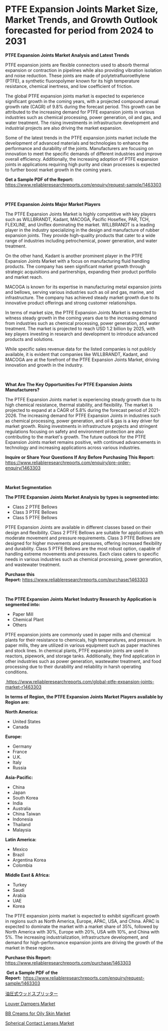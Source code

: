 <p><h1>PTFE Expansion Joints Market Size, Market Trends, and Growth Outlook forecasted for period from 2024 to 2031</h1></p><p><strong>PTFE Expansion Joints Market Analysis and Latest Trends</strong></p>
<p><p>PTFE expansion joints are flexible connectors used to absorb thermal expansion or contraction in pipelines while also providing vibration isolation and noise reduction. These joints are made of polytetrafluoroethylene (PTFE), a synthetic fluoropolymer known for its high temperature resistance, chemical inertness, and low coefficient of friction.</p><p>The global PTFE expansion joints market is expected to experience significant growth in the coming years, with a projected compound annual growth rate (CAGR) of 9.8% during the forecast period. This growth can be attributed to the increasing demand for PTFE expansion joints in various industries such as chemical processing, power generation, oil and gas, and water treatment. The rising investments in infrastructure development and industrial projects are also driving the market expansion.</p><p>Some of the latest trends in the PTFE expansion joints market include the development of advanced materials and technologies to enhance the performance and durability of the joints. Manufacturers are focusing on innovation to meet the specific demands of different industries and improve overall efficiency. Additionally, the increasing adoption of PTFE expansion joints in applications requiring high purity and clean processes is expected to further boost market growth in the coming years.</p></p>
<p><strong>Get a Sample PDF of the Report:&nbsp;</strong> <a href="https://www.reliableresearchreports.com/enquiry/request-sample/1463303">https://www.reliableresearchreports.com/enquiry/request-sample/1463303</a></p>
<p>&nbsp;</p>
<p><strong>PTFE Expansion Joints Major Market Players</strong></p>
<p><p>The PTFE Expansion Joints Market is highly competitive with key players such as WILLBRANDT, Kadant, MACOGA, Pacific Hoseflex, PAR, TCH, FLEXLINE, and Uniflex dominating the market. WILLBRANDT is a leading player in the industry specializing in the design and manufacture of rubber expansion joints. They provide high-quality products that cater to a wide range of industries including petrochemical, power generation, and water treatment.</p><p>On the other hand, Kadant is another prominent player in the PTFE Expansion Joints Market with a focus on manufacturing fluid handling products. The company has seen significant market growth through strategic acquisitions and partnerships, expanding their product portfolio and market reach.</p><p>MACOGA is known for its expertise in manufacturing metal expansion joints and bellows, serving various industries such as oil and gas, marine, and infrastructure. The company has achieved steady market growth due to its innovative product offerings and strong customer relationships.</p><p>In terms of market size, the PTFE Expansion Joints Market is expected to witness steady growth in the coming years due to the increasing demand from industries such as chemical processing, power generation, and water treatment. The market is projected to reach USD 1.2 billion by 2025, with key players investing in research and development to introduce advanced products and solutions.</p><p>While specific sales revenue data for the listed companies is not publicly available, it is evident that companies like WILLBRANDT, Kadant, and MACOGA are at the forefront of the PTFE Expansion Joints Market, driving innovation and growth in the industry.</p></p>
<p>&nbsp;</p>
<p><strong>What Are The Key Opportunities For PTFE Expansion Joints Manufacturers?</strong></p>
<p><p>The PTFE Expansion Joints market is experiencing steady growth due to its high chemical resistance, thermal stability, and flexibility. The market is projected to expand at a CAGR of 5.8% during the forecast period of 2021-2026. The increasing demand for PTFE Expansion Joints in industries such as chemical processing, power generation, and oil & gas is a key driver for market growth. Rising investments in infrastructure projects and stringent regulations focusing on safety and environment protection are also contributing to the market's growth. The future outlook for the PTFE Expansion Joints market remains positive, with continued advancements in technology and increasing applications across various industries.</p></p>
<p><strong>Inquire or Share Your Questions If Any Before Purchasing This Report:</strong> <a href="https://www.reliableresearchreports.com/enquiry/pre-order-enquiry/1463303">https://www.reliableresearchreports.com/enquiry/pre-order-enquiry/1463303</a></p>
<p>&nbsp;</p>
<p><strong>Market Segmentation</strong></p>
<p><strong>The PTFE Expansion Joints Market Analysis by types is segmented into:</strong></p>
<p><ul><li>Class 2 PTFE Bellows</li><li>Class 3 PTFE Bellows</li><li>Class 5 PTFE Bellows</li></ul></p>
<p><p>PTFE Expansion Joints are available in different classes based on their design and flexibility. Class 2 PTFE Bellows are suitable for applications with moderate movement and pressure requirements. Class 3 PTFE Bellows are designed for higher movements and pressures, offering increased flexibility and durability. Class 5 PTFE Bellows are the most robust option, capable of handling extreme movements and pressures. Each class caters to specific needs in various industries such as chemical processing, power generation, and wastewater treatment.</p></p>
<p><strong>Purchase this Report:&nbsp;</strong><a href="https://www.reliableresearchreports.com/purchase/1463303">https://www.reliableresearchreports.com/purchase/1463303</a></p>
<p>&nbsp;</p>
<p><strong>The PTFE Expansion Joints Market Industry Research by Application is segmented into:</strong></p>
<p><ul><li>Paper Mill</li><li>Chemical Plant</li><li>Others</li></ul></p>
<p><p>PTFE expansion joints are commonly used in paper mills and chemical plants for their resistance to chemicals, high temperatures, and pressure. In paper mills, they are utilized in various equipment such as paper machines and stock lines. In chemical plants, PTFE expansion joints are used in reactors, pipework, and storage tanks. Additionally, they find application in other industries such as power generation, wastewater treatment, and food processing due to their durability and reliability in harsh operating conditions.</p></p>
<p><a href="https://www.reliableresearchreports.com/global-ptfe-expansion-joints-market-r1463303">&nbsp;https://www.reliableresearchreports.com/global-ptfe-expansion-joints-market-r1463303</a></p>
<p><strong>In terms of Region, the PTFE Expansion Joints Market Players available by Region are:</strong></p>
<p>
    <p> <strong> North America: </strong>
        <ul>
            <li>United States</li>
            <li>Canada</li>
        </ul>
        </p> 
    <p> <strong> Europe: </strong>
        <ul>
            <li>Germany</li>
            <li>France</li>
            <li>U.K.</li>
            <li>Italy</li>
            <li>Russia</li>
        </ul>
        </p> 
    <p> <strong> Asia-Pacific: </strong>
        <ul>
            <li>China</li>
            <li>Japan</li>
            <li>South Korea</li>
            <li>India</li>
            <li>Australia</li>
            <li>China Taiwan</li>
            <li>Indonesia</li>
            <li>Thailand</li>
            <li>Malaysia</li>
        </ul>
        </p> 
    <p> <strong> Latin America: </strong>
        <ul>
            <li>Mexico</li>
            <li>Brazil</li>
            <li>Argentina Korea</li>
            <li>Colombia</li>
        </ul>
        </p> 
    <p> <strong> Middle East & Africa: </strong>
        <ul>
            <li>Turkey</li>
            <li>Saudi</li>
            <li>Arabia</li>
            <li>UAE</li>
            <li>Korea</li>
        </ul>
    </p>
    </p>
<p><p>The PTFE expansion joints market is expected to exhibit significant growth in regions such as North America, Europe, APAC, USA, and China. APAC is expected to dominate the market with a market share of 35%, followed by North America with 30%, Europe with 20%, USA with 10%, and China with 5%. The increasing industrialization, infrastructure development, and demand for high-performance expansion joints are driving the growth of the market in these regions.</p></p>
<p><strong>Purchase this Report: </strong><a href="https://www.reliableresearchreports.com/purchase/1463303">https://www.reliableresearchreports.com/purchase/1463303</a></p>
<p>&nbsp;<strong>Get a Sample PDF of the Report:&nbsp;&nbsp;</strong><a href="https://www.reliableresearchreports.com/enquiry/request-sample/1463303">https://www.reliableresearchreports.com/enquiry/request-sample/1463303</a></p>
<p><strong></strong></p>
<p><p><a href="https://github.com/cnnriuez22368/Market-Research-Report-List-1/blob/main/598746530822.md">油圧式ウッドスプリッター</a></p><p><a href="https://github.com/RickHolmes3/Market-Research-Report-List-4/blob/main/louver-dampers-market.md">Louver Dampers Market</a></p><p><a href="https://www.linkedin.com/pulse/bb-creams-oily-skin-market-analysis-sze-forecasted-period-from-uf6ye?trackingId=mzz2xTBobiEGdd%2BHhdXZuQ%3D%3D">BB Creams for Oily Skin Market</a></p><p><a href="https://www.linkedin.com/pulse/spherical-contact-lenses-market-size-cagr-trends-2024-2030-v4sbf?trackingId=M%2BLf3SK5UkWV4mO%2Fslj%2Fzw%3D%3D">Spherical Contact Lenses Market</a></p></p>